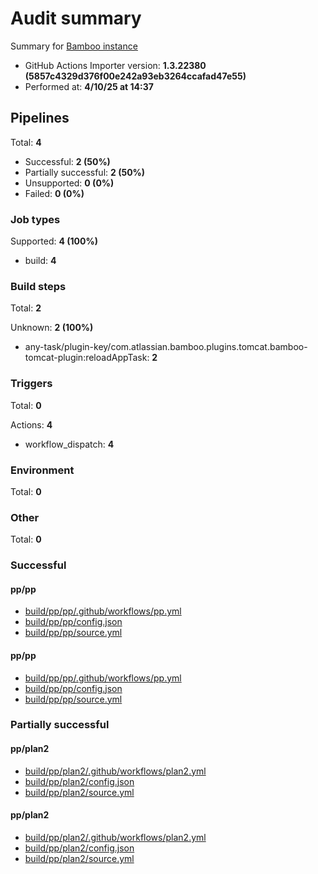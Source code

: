 # Audit summary

Summary for [Bamboo instance](http://backstage-demo-bamboo.westeurope.cloudapp.azure.com)

- GitHub Actions Importer version: **1.3.22380 (5857c4329d376f00e242a93eb3264ccafad47e55)**
- Performed at: **4/10/25 at 14:37**

## Pipelines

Total: **4**

- Successful: **2 (50%)**
- Partially successful: **2 (50%)**
- Unsupported: **0 (0%)**
- Failed: **0 (0%)**

### Job types

Supported: **4 (100%)**

- build: **4**

### Build steps

Total: **2**

Unknown: **2 (100%)**

- any-task/plugin-key/com.atlassian.bamboo.plugins.tomcat.bamboo-tomcat-plugin:reloadAppTask: **2**

### Triggers

Total: **0**

Actions: **4**

- workflow_dispatch: **4**

### Environment

Total: **0**

### Other

Total: **0**

### Successful

#### pp/pp

- [build/pp/pp/.github/workflows/pp.yml](build/pp/pp/.github/workflows/pp.yml)
- [build/pp/pp/config.json](build/pp/pp/config.json)
- [build/pp/pp/source.yml](build/pp/pp/source.yml)

#### pp/pp

- [build/pp/pp/.github/workflows/pp.yml](build/pp/pp/.github/workflows/pp.yml)
- [build/pp/pp/config.json](build/pp/pp/config.json)
- [build/pp/pp/source.yml](build/pp/pp/source.yml)

### Partially successful

#### pp/plan2

- [build/pp/plan2/.github/workflows/plan2.yml](build/pp/plan2/.github/workflows/plan2.yml)
- [build/pp/plan2/config.json](build/pp/plan2/config.json)
- [build/pp/plan2/source.yml](build/pp/plan2/source.yml)

#### pp/plan2

- [build/pp/plan2/.github/workflows/plan2.yml](build/pp/plan2/.github/workflows/plan2.yml)
- [build/pp/plan2/config.json](build/pp/plan2/config.json)
- [build/pp/plan2/source.yml](build/pp/plan2/source.yml)
